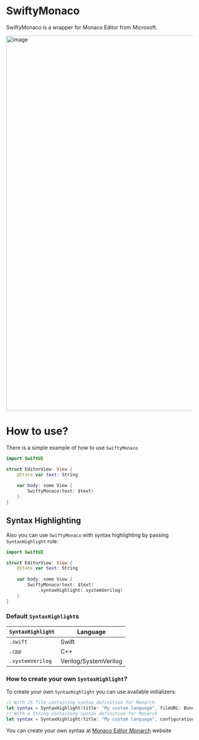 # SwiftyMonaco

SwiftyMonaco is a wrapper for Monaco Editor from Microsoft.

<img width="1012" alt="image" src="https://user-images.githubusercontent.com/17158860/111897521-60620800-8a31-11eb-9250-ec45b40e56cf.png">

# How to use?
There is a simple example of how to use `SwiftyMonaco`
```swift
import SwiftUI

struct EditorView: View {
    @State var text: String
    
    var body: some View {
        SwiftyMonaco(text: $text)
    }
}
```
## Syntax Highlighting
Also you can use `SwiftyMonaco` with syntax highlighting by passing `SyntaxHighlight` rule:
```swift
import SwiftUI

struct EditorView: View {
    @State var text: String
    
    var body: some View {
        SwiftyMonaco(text: $text)
            .syntaxHighlight(.systemVerilog)
    }
}
```
### Default `SyntaxHighlight`s
| `SyntaxHighlight` | Language |
| --- | --- |
| `.swift` | Swift |
| `.cpp` | C++ |
| `.systemVerilog` | Verilog/SystemVerilog |

### How to create your own `SyntaxHighlight`?
To create your own `SyntaxHighlight` you can use available initializers:
```swift
// With JS file containing syntax definition for Monarch
let syntax = SyntaxHighlight(title: "My custom language", fileURL: Bundle.module.url(forResource: "lang", withExtension: "js", subdirectory: "Languages")!)
// With a String containing syntax definition for Monarch
let syntax = SyntaxHighlight(title: "My custom language", configuration: "...")
```
You can create your own syntax at [Monaco Editor Monarch](https://microsoft.github.io/monaco-editor/monarch.html) website
